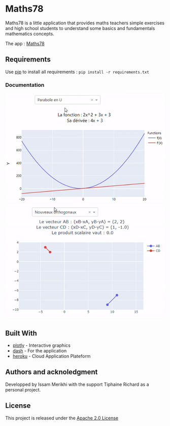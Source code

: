 # Maths78

Maths78 is a little application that provides maths teachers simple exercises and high school students to understand some basics and fundamentals mathematics concepts.

The app : [Maths78](https://maths78.herokuapp.com/)

## Requirements

Use [pip](https://pypi.org/project/pip/) to install all requirements : `pip install -r requirements.txt`

### Documentation

<img src ="assets/function.gif" width = "auto" height = "auto">
<img src ="assets/vector.gif" width = "auto" height = "auto">

## Built With

- [plotly](https://plotly.com/python/) - Interactive graphics
- [dash](https://plotly.com/dash/) - For the application
- [heroku](https://dashboard.heroku.com/) - Cloud Application Plateform




## Authors and acknoledgment

Developped by Issam Merikhi with the support Tiphaine Richard as a personal project.

## License

This project is released under the [Apache 2.0 License](https://github.com/IssamMerikhi/Maths78/edit/main/LICENSE)
